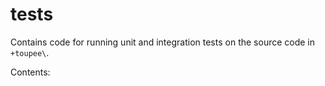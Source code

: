 # tests

Contains code for running unit and integration tests on the source code in `+toupee\`.

Contents: